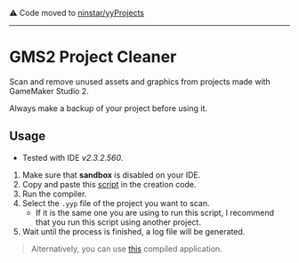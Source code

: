 
⚠ Code moved to [ninstar/yyProjects](https://github.com/ninstar/yyProjects)

--- 

# GMS2 Project Cleaner

Scan and remove unused assets and graphics from projects made with GameMaker Studio 2.

Always make a backup of your project before using it.

## Usage

- Tested with IDE *v2.3.2.560*.

1. Make sure that **sandbox** is disabled on your IDE.
2. Copy and paste this [script](https://github.com/ninstar/GMS2-Project-Cleaner/blob/main/Script.gml) in the creation code.
3. Run the compiler.
4. Select the ``.yyp`` file of the project you want to scan.
	+ If it is the same one you are using to run this script, I recommend that you run this script using another project.
6. Wait until the process is finished, a log file will be generated.

> Alternatively, you can use [this](https://github.com/ninstar/GMS2-Project-Cleaner/releases/download/0.2/Cleaner.zip) compiled application.
